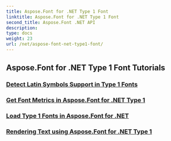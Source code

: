 ```yaml
---
title: Aspose.Font for .NET Type 1 Font
linktitle: Aspose.Font for .NET Type 1 Font
second_title: Aspose.Font .NET API
description: 
type: docs
weight: 23
url: /net/aspose-font-net-type1-font/
---
```


## Aspose.Font for .NET Type 1 Font Tutorials
### [Detect Latin Symbols Support in Type 1 Fonts](./detect-latin-symbols-support-type1-fonts/)
### [Get Font Metrics in Aspose.Font for .NET Type 1](./get-font-metrics-aspose-font-net-type1/)
### [Load Type 1 Fonts in Aspose.Font for .NET](./load-type1-fonts-aspose-font-net/)
### [Rendering Text using Aspose.Font for .NET Type 1](./rendering-text-aspose-font-net-type1/)